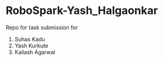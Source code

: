 # RoboSpark-Yash_Halgaonkar
Repo for task submission for 
1. Suhas Kadu
2. Yash Kurkute
3. Kailash Agarwal
